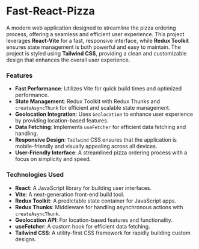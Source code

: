 # Fast-React-Pizza

A modern web application designed to streamline the pizza ordering process, offering a seamless and efficient user experience. 
This project leverages **React-Vite** for a fast, responsive interface, while **Redux Toolkit** ensures state management is both powerful and easy to maintain. 
The project is styled using **Tailwind CSS**, providing a clean and customizable design that enhances the overall user experience.

### Features
- **Fast Performance**: Utilizes Vite for quick build times and optimized performance.
- **State Management**: Redux Toolkit with Redux Thunks and `createAsyncThunk` for efficient and scalable state management.
- **Geolocation Integration**: Uses `Geolocation` to enhance user experience by providing location-based features.
- **Data Fetching**: Implements `useFetcher` for efficient data fetching and handling.
- **Responsive Design**: `Tailwind` CSS ensures that the application is mobile-friendly and visually appealing across all devices.
- **User-Friendly Interface**: A streamlined pizza ordering process with a focus on simplicity and speed.

### Technologies Used
- **React**: A JavaScript library for building user interfaces.
- **Vite**: A next-generation front-end build tool.
- **Redux Toolkit**: A predictable state container for JavaScript apps.
- **Redux Thunks**: Middleware for handling asynchronous actions with `createAsyncThunk`.
- **Geolocation API**: For location-based features and functionality.
- **useFetcher**: A custom hook for efficient data fetching.
- **Tailwind CSS**: A utility-first CSS framework for rapidly building custom designs.

